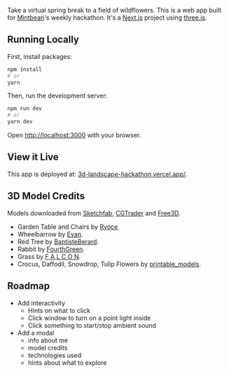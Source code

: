 Take a virtual spring break to a field of wildflowers. This is a web app built for [Mintbean](https://mintbean.io/)'s weekly hackathon. It's a [Next.js](https://nextjs.org/) project using [three.js](https://threejs.org/).

## Running Locally

First, install packages:

```bash
npm install
# or
yarn
```

Then, run the development server:

```bash
npm run dev
# or
yarn dev
```

Open [http://localhost:3000](http://localhost:3000) with your browser.

## View it Live

This app is deployed at: [3d-landscape-hackathon.vercel.app/](https://3d-landscape-hackathon.vercel.app/).

## 3D Model Credits

Models downloaded from [Sketchfab](https://sketchfab.com/), [CGTrader](https://www.cgtrader.com/) and [Free3D](https://free3d.com/).
- Garden Table and Chairs by [Ryoce](https://sketchfab.com/Ryoce).
- Wheelbarrow by [Evan](https://sketchfab.com/Evanz).
- Red Tree by [BaptisteBerard](https://sketchfab.com/BaptisteBerard).
- Rabbit by [FourthGreen](https://sketchfab.com/FourthGreen).
- Grass by [F A L C O N](https://sketchfab.com/qewr1324).
- Crocus, Daffodil, Snowdrop, Tulip Flowers by [printable_models](https://free3d.com/user/printable_models).

## Roadmap

- Add interactivity
  - Hints on what to click
  - Click window to turn on a point light inside
  - Click something to start/stop ambient sound
- Add a modal
  - info about me
  - model credits
  - technologies used
  - hints about what to explore

